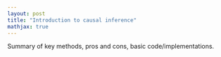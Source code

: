 ```yaml
---
layout: post
title: "Introduction to causal inference"
mathjax: true
---
```


Summary of key methods, pros and cons, basic code/implementations.
